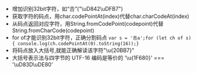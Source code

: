 
* 增加识别32bit字符，如“𠮷”("\uD842\uDFB7")
* 获取字符的码点，用char.codePointAt(index)代替char.charCodeAt(index)
* 从码点返回对应字符，用String.fromCodePoint(codepoint)代替String.fromCharCode(codepoint)
* for of才能识别32bit字符，正确分割码点 `var s = '𠮷a';for (let ch of s) { console.log(ch.codePointAt(0).toString(16));}`
* 将码点放入大括号,就能正确解读该字符"\u{20BB7}" 
* 大括号表示法与四字节的 UTF-16 编码是等价的 '\u{1F680}' === '\uD83D\uDE80' 
